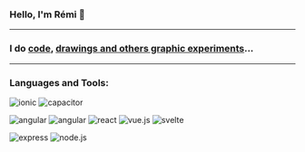 ### Hello, I'm Rémi 👋

---

### I do [code](https://github.com/radiium), [drawings and others graphic experiments](https://radiium.space/)... 

---

### Languages and Tools:

![ionic](https://img.shields.io/badge/-ionic-05122A?style=flat&logo=ionic)
![capacitor](https://img.shields.io/badge/-capacitor-05122A?style=flat&logo=capacitor)

![angular](https://img.shields.io/badge/-java-05122A?style=flat&logo=java)
![angular](https://img.shields.io/badge/-angular-05122A?style=flat&logo=angular)
![react](https://img.shields.io/badge/-react-05122A?style=flat&logo=react)
![vue.js](https://img.shields.io/badge/-Vue.js-05122A?style=flat&logo=vue.js)
![svelte](https://img.shields.io/badge/-svelte-05122A?style=flat&logo=svelte)

![express](https://img.shields.io/badge/-express-05122A?style=flat&logo=express)
![node.js](https://img.shields.io/badge/-node.js-05122A?style=flat&logo=node.js)

<!--
**radiium/radiium** is a ✨ _special_ ✨ repository because its `README.md` (this file) appears on your GitHub profile.

Here are some ideas to get you started:

- 🔭 I’m currently working on ...
- 🌱 I’m currently learning ...
- 👯 I’m looking to collaborate on ...
- 🤔 I’m looking for help with ...
- 💬 Ask me about ...
- 📫 How to reach me: ...
- 😄 Pronouns: ...
- ⚡ Fun fact: ...
-->
